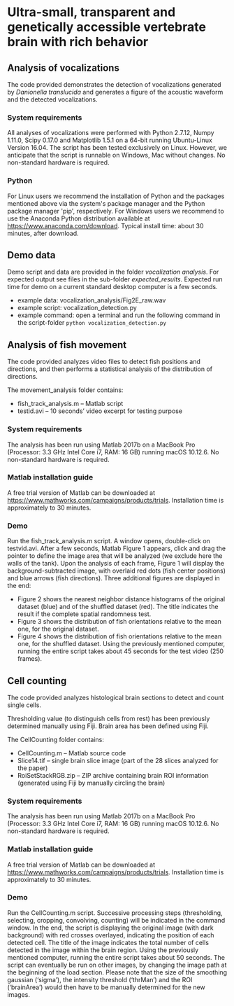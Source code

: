 # Ultra-small, transparent and genetically accessible vertebrate brain with rich behavior

## Analysis of vocalizations
The code provided demonstrates the detection of vocalizations generated by *Danionella translucida* and generates a figure of the acoustic waveform and the detected vocalizations.

### System requirements
All analyses of vocalizations were performed with Python 2.7.12, Numpy 1.11.0, Scipy 0.17.0 and Matplotlib 1.5.1 on a 64-bit running Ubuntu-Linux Version 16.04. The script has been tested exclusively on Linux. However, we anticipate that the script is runnable on Windows, Mac without changes. No non-standard hardware is required.

### Python
For Linux users we recommend the installation of Python and the packages mentioned above via the system's package manager and the Python package manager 'pip', respectively. 
For Windows users we recommend to use the Anaconda Python distribution available at https://www.anaconda.com/download.
Typical install time: about 30 minutes, after download. 

## Demo data
Demo script and data are provided in the folder *vocalization analysis*. For expected output see files in the sub-folder *expected_results*. Expected run time for demo on a current standard desktop computer is a few seconds.

- example data: vocalization_analysis/Fig2E_raw.wav
- example script: vocalization_detection.py
- example command: open a terminal and run the following command in the script-folder `python vocalization_detection.py`


## Analysis of fish movement
The code provided analyzes video files to detect fish positions and directions, and then performs a statistical analysis of the distribution of directions.

The movement_analysis folder contains:
- fish_track_analysis.m – Matlab script
- testid.avi – 10 seconds’ video excerpt for testing purpose

### System requirements
The analysis has been run using Matlab 2017b on a MacBook Pro (Processor: 3.3 GHz Intel Core i7, RAM: 16 GB) running macOS 10.12.6. No non-standard hardware is required.

### Matlab installation guide
A free trial version of Matlab can be downloaded at https://www.mathworks.com/campaigns/products/trials.
Installation time is approximately to 30 minutes. 

### Demo
Run the fish_track_analysis.m script. A window opens, double-click on testvid.avi.
After a few seconds, Matlab Figure 1 appears, click and drag the pointer to define the image area that will be analyzed (we exclude here the walls of the tank).
Upon the analysis of each frame, Figure 1 will display the background-subtracted image, with overlaid red dots (fish center positions) and blue arrows (fish directions).
Three additional figures are displayed in the end: 
-	Figure 2 shows the nearest neighbor distance histograms of the original dataset (blue) and of the shuffled dataset (red). The title indicates the result if the complete spatial randomness test.
-	Figure 3 shows the distribution of fish orientations relative to the mean one, for the original dataset.
-	Figure 4 shows the distribution of fish orientations relative to the mean one, for the shuffled dataset.
Using the previously mentioned computer, running the entire script takes about 45 seconds for the test video (250 frames).


## Cell counting 
The code provided analyzes histological brain sections to detect and count single cells. 

Thresholding value (to distinguish cells from rest) has been previously determined manually using Fiji. Brain area has been defined using Fiji.

The CellCounting folder contains:
- CellCounting.m – Matlab source code
- Slice14.tif – single brain slice image (part of the 28 slices analyzed for the paper)
- RoiSetStackRGB.zip – ZIP archive containing brain ROI information (generated using Fiji by manually circling the brain)

### System requirements
The analysis has been run using Matlab 2017b on a MacBook Pro (Processor: 3.3 GHz Intel Core i7, RAM: 16 GB) running macOS 10.12.6. No non-standard hardware is required.

### Matlab installation guide
A free trial version of Matlab can be downloaded at https://www.mathworks.com/campaigns/products/trials.
Installation time is approximately to 30 minutes. 

### Demo
Run the CellCounting.m script. Successive processing steps (thresholding, selecting, cropping, convolving, counting) will be indicated in the command window.
In the end, the script is displaying the original image (with dark background) with red crosses overlayed, indicating the position of each detected cell. The title of the image indicates the total number of cells detected in the image within the brain region. Using the previously mentioned computer, running the entire script takes about 50 seconds.
The script can eventually be run on other images, by changing the image path at the beginning of the load section. Please note that the size of the smoothing gaussian (‘sigma’), the intensity threshold (‘thrMan’) and the ROI (‘brainArea’) would then have to be manually determined for the new images.
